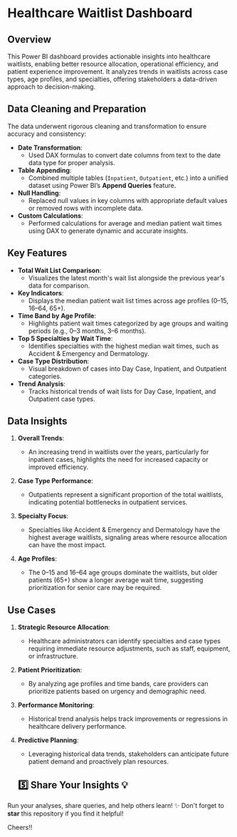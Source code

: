 # Healthcare Waitlist Dashboard

## Overview

This Power BI dashboard provides actionable insights into healthcare waitlists, enabling better resource allocation, operational efficiency, and patient experience improvement. It analyzes trends in waitlists across case types, age profiles, and specialties, offering stakeholders a data-driven approach to decision-making.

## Data Cleaning and Preparation
The data underwent rigorous cleaning and transformation to ensure accuracy and consistency:
- **Date Transformation**:
  - Used DAX formulas to convert date columns from text to the date data type for proper analysis.
- **Table Appending**:
  - Combined multiple tables (`Inpatient`, `Outpatient`, etc.) into a unified dataset using Power BI’s **Append Queries** feature.
- **Null Handling**:
  - Replaced null values in key columns with appropriate default values or removed rows with incomplete data.
- **Custom Calculations**:
  - Performed calculations for average and median patient wait times using DAX to generate dynamic and accurate insights.

## Key Features
- **Total Wait List Comparison**:
  - Visualizes the latest month's wait list alongside the previous year's data for comparison.
- **Key Indicators**:
  - Displays the median patient wait list times across age profiles (0–15, 16–64, 65+).
- **Time Band by Age Profile**:
  - Highlights patient wait times categorized by age groups and waiting periods (e.g., 0–3 months, 3–6 months).
- **Top 5 Specialties by Wait Time**:
  - Identifies specialties with the highest median wait times, such as Accident & Emergency and Dermatology.
- **Case Type Distribution**:
  - Visual breakdown of cases into Day Case, Inpatient, and Outpatient categories.
- **Trend Analysis**:
  - Tracks historical trends of wait lists for Day Case, Inpatient, and Outpatient case types.

## Data Insights
1. **Overall Trends**:
   - An increasing trend in waitlists over the years, particularly for inpatient cases, highlights the need for increased capacity or improved efficiency.
   
2. **Case Type Performance**:
   - Outpatients represent a significant proportion of the total waitlists, indicating potential bottlenecks in outpatient services.

3. **Specialty Focus**:
   - Specialties like Accident & Emergency and Dermatology have the highest average waitlists, signaling areas where resource allocation can have the most impact.

4. **Age Profiles**:
   - The 0–15 and 16–64 age groups dominate the waitlists, but older patients (65+) show a longer average wait time, suggesting prioritization for senior care may be required.


## Use Cases
1. **Strategic Resource Allocation**:
   - Healthcare administrators can identify specialties and case types requiring immediate resource adjustments, such as staff, equipment, or infrastructure.

2. **Patient Prioritization**:
   - By analyzing age profiles and time bands, care providers can prioritize patients based on urgency and demographic need.

3. **Performance Monitoring**:
   - Historical trend analysis helps track improvements or regressions in healthcare delivery performance.

4. **Predictive Planning**:
   - Leveraging historical data trends, stakeholders can anticipate future patient demand and proactively plan resources.
   

   ## 5️⃣ Share Your Insights 💡
Run your analyses, share queries, and help others learn! ✨ Don't forget to **star** this repository if you find it helpful!


Cheers!!